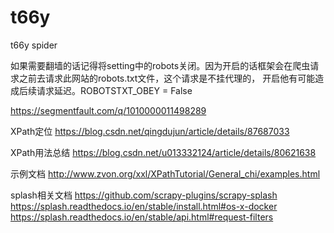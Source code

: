 # t66y
t66y spider

如果需要翻墙的话记得将setting中的robots关闭。因为开启的话框架会在爬虫请求之前去请求此网站的robots.txt文件，这个请求是不挂代理的，
开启他有可能造成后续请求延迟。ROBOTSTXT_OBEY = False


https://segmentfault.com/q/1010000011498289



XPath定位
https://blog.csdn.net/qingdujun/article/details/87687033

XPath用法总结
https://blog.csdn.net/u013332124/article/details/80621638

示例文档
http://www.zvon.org/xxl/XPathTutorial/General_chi/examples.html

splash相关文档
https://github.com/scrapy-plugins/scrapy-splash https://splash.readthedocs.io/en/stable/install.html#os-x-docker https://splash.readthedocs.io/en/stable/api.html#request-filters
